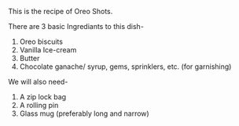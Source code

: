 This is the recipe of Oreo Shots.

There are 3 basic Ingrediants to this dish-
1. Oreo biscuits
2. Vanilla Ice-cream
3. Butter
4. Chocolate ganache/ syrup, gems, sprinklers, etc. (for garnishing)

We will also need-
1. A zip lock bag
2. A rolling pin
3. Glass mug (preferably long and narrow)